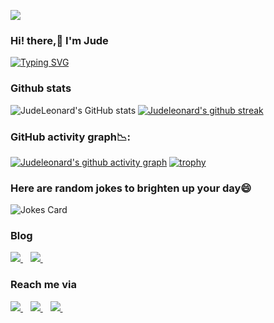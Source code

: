 ![](https://res.cloudinary.com/dfgg73dvr/image/upload/v1620060487/coding-freak_cbcf0o.gif)

### Hi! there,:wave: I'm Jude

[![Typing SVG](https://readme-typing-svg.herokuapp.com/?size=13&lines=Welcome+to+my+Github+Profile;A+quick+introduction+about+me;I'm+a+certified+python+developer;with+over+3years+of+experience.;My+interests+and+work+experience;lies+within+the+space+of;Data+Science;Data+Engineering;Natural+Language+Processing;and+AI;I+worked+previously+at+HamoyeHQ;where+I+worked+on+machine+learning;and+real-time+decision+projects.;I+enjoy+learning+and+building;new+things.;Most+importantly,;I+love+contributing+to+open;source+projects.;Feel+free+to+explore+my+profile)](https://git.io/typing-svg)

### Github stats
![JudeLeonard's GitHub stats](https://github-readme-stats.vercel.app/api?username=judeleonard&show_icons=true&theme=algolia)
[![Judeleonard's github streak](https://github-readme-streak-stats.herokuapp.com/?user=judeleonard&theme=blue-green)](https://github.com/judeleonard/github-readme-streak-stats)
### GitHub activity graph📉:
[![Judeleonard's github activity graph](https://activity-graph.herokuapp.com/graph?username=judeleonard&theme=react-dark)](https://github.com/judeleonard/github-readme-activity-graph)
[![trophy](https://github-profile-trophy.vercel.app/?username=judeleonard&theme=onedark)](https://github.com/judeleonard/github-profile-trophy)

### Here are random jokes to brighten up your day:smile:
![Jokes Card](https://readme-jokes.vercel.app/api?hideBorder&theme=solidBlue&color=%2394bcc&aColor=%23bbdb51)

### Blog 
<a href="https://medium.com/@judeleonard86">                                                                               
<img src="https://img.shields.io/badge/Medium-12100E?style=for-the-badge&logo=medium&logoColor=white" />                   
</a>&nbsp;&nbsp;   

<a href="https://www.linkedin.com/pulse/leveraging-ab-testing-drive-business-decisions-jude-ndu?lipi=urn%3Ali%3Apage%3Ad_flagship3_pulse_read%3BGimcB4jsTtKAcmWzz%2F%2FgDw%3D%3D">
<img src="https://img.shields.io/badge/LinkedIn-0077B5?style=for-the-badge&logo=linkedin&logoColor=white" />
</a>&nbsp;&nbsp;                                                                                                           
                                                                                                    
   
### Reach me via
<a href="https://twitter.com/JudeLeonard13">  
<img src="https://img.shields.io/badge/@judeleonard13-1DA1F2?style=for-the-badge&logo=twitter&logoColor=white" />                 
</a>&nbsp;&nbsp;
                                                                                                                                                                                                                                                                                                                                                                  

<a href="https://www.linkedin.com/in/jude-ndu-78ab38175">
<img src="https://img.shields.io/badge/Jude Ndu-0077B5?style=for-the-badge&logo=LinkedIn&logoColor=white" />
</a>&nbsp;&nbsp;

<a href="mailto:judeleonard86@gmail.com">
<img src="https://img.shields.io/badge/Gmail-D14836?style=for-the-badge&logo=gmail&logoColor=white" />
</a>&nbsp;&nbsp;


<!--
**judeleonard/Judeleonard** is a ✨ _special_ ✨ repository because its `README.md` (this file) appears on your GitHub profile.

Here are some ideas to get you started:

- 🔭 I’m currently working on ...
- 🌱 I’m currently learning ...
- 👯 I’m looking to collaborate on ...
- 🤔 I’m looking for help with ...
- 💬 Ask me about ...
- 📫 judeleonard86@gmail.com: 
- 😄 Pronouns: ...s
- ⚡ Fun fact: ...
-->
